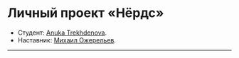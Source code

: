 # Личный проект «Нёрдс»

* Студент: [Anuka Trekhdenova](https://up.htmlacademy.ru/htmlcss/13/user/193034).
* Наставник: [Михаил Ожерельев](https://htmlacademy.ru/profile/id29002).

 ---
